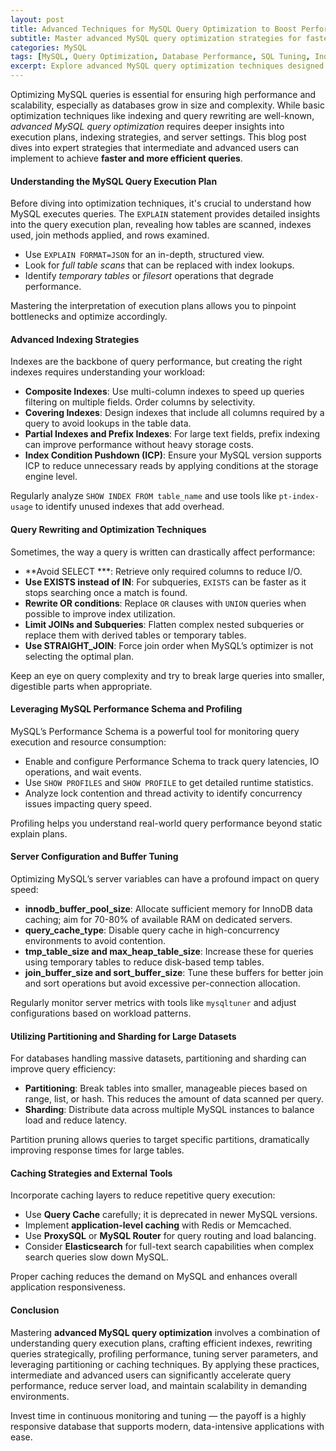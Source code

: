```yaml
---
layout: post
title: Advanced Techniques for MySQL Query Optimization to Boost Performance
subtitle: Master advanced MySQL query optimization strategies for faster, more efficient database performance
categories: MySQL
tags: [MySQL, Query Optimization, Database Performance, SQL Tuning, Indexing, Big Data]
excerpt: Explore advanced MySQL query optimization techniques designed to enhance performance, reduce latency, and handle large datasets efficiently for intermediate and advanced users.
---
```

Optimizing MySQL queries is essential for ensuring high performance and scalability, especially as databases grow in size and complexity. While basic optimization techniques like indexing and query rewriting are well-known, *advanced MySQL query optimization* requires deeper insights into execution plans, indexing strategies, and server settings. This blog post dives into expert strategies that intermediate and advanced users can implement to achieve **faster and more efficient queries**.

#### Understanding the MySQL Query Execution Plan

Before diving into optimization techniques, it's crucial to understand how MySQL executes queries. The `EXPLAIN` statement provides detailed insights into the query execution plan, revealing how tables are scanned, indexes used, join methods applied, and rows examined.

- Use `EXPLAIN FORMAT=JSON` for an in-depth, structured view.
- Look for *full table scans* that can be replaced with index lookups.
- Identify *temporary tables* or *filesort* operations that degrade performance.

Mastering the interpretation of execution plans allows you to pinpoint bottlenecks and optimize accordingly.

#### Advanced Indexing Strategies

Indexes are the backbone of query performance, but creating the right indexes requires understanding your workload:

- **Composite Indexes**: Use multi-column indexes to speed up queries filtering on multiple fields. Order columns by selectivity.
- **Covering Indexes**: Design indexes that include all columns required by a query to avoid lookups in the table data.
- **Partial Indexes and Prefix Indexes**: For large text fields, prefix indexing can improve performance without heavy storage costs.
- **Index Condition Pushdown (ICP)**: Ensure your MySQL version supports ICP to reduce unnecessary reads by applying conditions at the storage engine level.

Regularly analyze `SHOW INDEX FROM table_name` and use tools like `pt-index-usage` to identify unused indexes that add overhead.

#### Query Rewriting and Optimization Techniques

Sometimes, the way a query is written can drastically affect performance:

- **Avoid SELECT ***: Retrieve only required columns to reduce I/O.
- **Use EXISTS instead of IN**: For subqueries, `EXISTS` can be faster as it stops searching once a match is found.
- **Rewrite OR conditions**: Replace `OR` clauses with `UNION` queries when possible to improve index utilization.
- **Limit JOINs and Subqueries**: Flatten complex nested subqueries or replace them with derived tables or temporary tables.
- **Use STRAIGHT_JOIN**: Force join order when MySQL’s optimizer is not selecting the optimal plan.

Keep an eye on query complexity and try to break large queries into smaller, digestible parts when appropriate.

#### Leveraging MySQL Performance Schema and Profiling

MySQL’s Performance Schema is a powerful tool for monitoring query execution and resource consumption:

- Enable and configure Performance Schema to track query latencies, IO operations, and wait events.
- Use `SHOW PROFILES` and `SHOW PROFILE` to get detailed runtime statistics.
- Analyze lock contention and thread activity to identify concurrency issues impacting query speed.

Profiling helps you understand real-world query performance beyond static explain plans.

#### Server Configuration and Buffer Tuning

Optimizing MySQL’s server variables can have a profound impact on query speed:

- **innodb_buffer_pool_size**: Allocate sufficient memory for InnoDB data caching; aim for 70-80% of available RAM on dedicated servers.
- **query_cache_type**: Disable query cache in high-concurrency environments to avoid contention.
- **tmp_table_size and max_heap_table_size**: Increase these for queries using temporary tables to reduce disk-based temp tables.
- **join_buffer_size and sort_buffer_size**: Tune these buffers for better join and sort operations but avoid excessive per-connection allocation.

Regularly monitor server metrics with tools like `mysqltuner` and adjust configurations based on workload patterns.

#### Utilizing Partitioning and Sharding for Large Datasets

For databases handling massive datasets, partitioning and sharding can improve query efficiency:

- **Partitioning**: Break tables into smaller, manageable pieces based on range, list, or hash. This reduces the amount of data scanned per query.
- **Sharding**: Distribute data across multiple MySQL instances to balance load and reduce latency.

Partition pruning allows queries to target specific partitions, dramatically improving response times for large tables.

#### Caching Strategies and External Tools

Incorporate caching layers to reduce repetitive query execution:

- Use **Query Cache** carefully; it is deprecated in newer MySQL versions.
- Implement **application-level caching** with Redis or Memcached.
- Use **ProxySQL** or **MySQL Router** for query routing and load balancing.
- Consider **Elasticsearch** for full-text search capabilities when complex search queries slow down MySQL.

Proper caching reduces the demand on MySQL and enhances overall application responsiveness.

#### Conclusion

Mastering **advanced MySQL query optimization** involves a combination of understanding query execution plans, crafting efficient indexes, rewriting queries strategically, profiling performance, tuning server parameters, and leveraging partitioning or caching techniques. By applying these practices, intermediate and advanced users can significantly accelerate query performance, reduce server load, and maintain scalability in demanding environments.

Invest time in continuous monitoring and tuning — the payoff is a highly responsive database that supports modern, data-intensive applications with ease.
